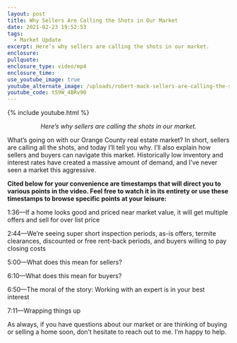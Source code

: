 ```yaml
---
layout: post
title: Why Sellers Are Calling the Shots in Our Market
date: 2021-02-23 19:52:53
tags:
  - Market Update
excerpt: Here’s why sellers are calling the shots in our market.
enclosure:
pullquote:
enclosure_type: video/mp4
enclosure_time:
use_youtube_image: true
youtube_alternate_image: /uploads/robert-mack-sellers-are-calling-the-shots-yt.jpg
youtube_code: t59W_4BRv90
---
```


{% include youtube.html %}

<p style="text-align: center;"><em>Here’s why sellers are calling the shots in our market.</em></p>

What’s going on with our Orange County real estate market? In short, sellers are calling all the shots, and today I’ll tell you why. I’ll also explain how sellers and buyers can navigate this market. Historically low inventory and interest rates have created a massive amount of demand, and I’ve never seen a market this aggressive.&nbsp;

**Cited below for your convenience are timestamps that will direct you to various points in the video. Feel free to watch it in its entirety or use these timestamps to browse specific points at your leisure:&nbsp;**

1:36—If a home looks good and priced near market value, it will get multiple offers and sell for over list price

2:44—We’re seeing super short inspection periods, as-is offers, termite clearances, discounted or free rent-back periods, and buyers willing to pay closing costs&nbsp;

5:00—What does this mean for sellers?

6:10—What does this mean for buyers?

6:50—The moral of the story: Working with an expert is in your best interest&nbsp;

7:11—Wrapping things up

As always, if you have questions about our market or are thinking of buying or selling a home soon, don’t hesitate to reach out to me. I’m happy to help.

